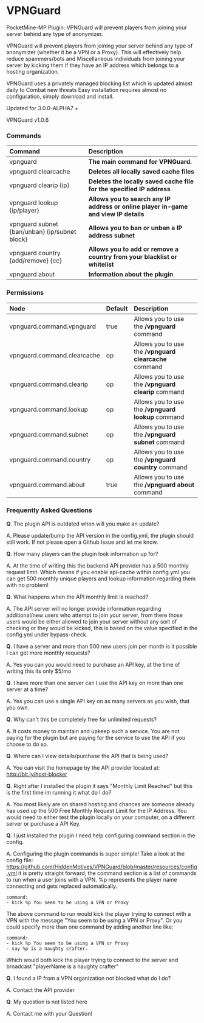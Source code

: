 # VPNGuard
PocketMine-MP Plugin: VPNGuard will prevent players from joining your server behind any type of anonymizer.

VPNGuard will prevent players from joining your server behind any type of anonymizer (whether it be a VPN or a Proxy). This will effectively help reduce spammers/bots and Miscellaneous individuals from joining your server by kicking them if they have an IP address which belongs to a hosting organization.

VPNGuard uses a privately managed blocking list which is updated almost daily to Combat new threats
Easy installation requires almost no configuration, simply download and install.

Updated for 3.0.0-ALPHA7 +

VPNGuard v1.0.6

### Commands
| Command   | Description |
| :-------- | :---------- |
|  vpnguard  | **The main command for VPNGuard.** |
|  vpnguard clearcache | **Deletes all locally saved cache files** |
|  vpnguard clearip {ip}  | **Deletes the locally saved cache file for the specified IP address** |
|  vpnguard lookup {ip/player}  | **Allows you to search any IP address or online player in-game and view IP details** |
|  vpnguard subnet {ban/unban} {ip/subnet block} | **Allows you to ban or unban a IP address subnet** |
|  vpnguard country {add/remove} {cc} | **Allows you to add or remove a country from your blacklist or whitelist** |
|  vpnguard about  | **Information about the plugin** |

### Permissions
| Node  | Default | Description |
| :-------- | :---------- | :---------- |
| vpnguard.command.vpnguard | true | Allows you to use the **/vpnguard** command |
| vpnguard.command.clearcache | op | Allows you to use the **/vpnguard clearcache** command |
| vpnguard.command.clearip | op | Allows you to use the **/vpnguard clearip** command |
| vpnguard.command.lookup | op | Allows you to use the **/vpnguard lookup** command |
| vpnguard.command.subnet | op | Allows you to use the **/vpnguard subnet** command |
| vpnguard.command.country | op | Allows you to use the **/vpnguard country** command |
| vpnguard.command.about | true | Allows you to use the **/vpnguard about** command |

### Frequently Asked Questions
**Q**. The plugin API is outdated when will you make an update?

A. Please update/bump the API version in the config.yml, the plugin should still work. If not please open a Github Issue and let me know.

**Q**. How many players can the plugin look information up for?

A. At the time of writing this the backend API provider has a 500 monthly request limit. Which means if you enable api-cache within config.yml you can get 500 monthly unique players and lookup information regarding them with no problem!

**Q**. What happens when the API monthly limit is reached?

A. The API server will no longer provide information regarding additional/new users who attempt to join your server, from there those users would be either allowed to join your server without any sort of checking or they would be kicked, this is based on the value specified in the config.yml under bypass-check.

**Q**. I have a server and more than 500 new users join per month is it possible I can get more monthly requests?

A. Yes you can you would need to purchase an API key, at the time of writing this its only $5/mo

**Q**. I have more than one server can I use the API key on more than one server at a time?

A. Yes you can use a single API key on as many servers as you wish, that you own.

**Q**. Why can't this be completely free for unlimited requests?

A. It costs money to maintain and upkeep such a service. You are not paying for the plugin but are paying for the service to use the API if you choose to do so.

**Q**. Where can I view details/purchase the API that is being used?

A. You can visit the homepage by the API provider located at: http://bit.ly/host-blocker

**Q**. Right after I installed the plugin it says "Monthly Limit Reached" but this is the first time im running it what do I do?

A. You most likely are on shared hosting and chances are someone already has used up the 500 Free Monthly Request Limit for the IP Address. You would need to either test the plugin locally on your computer, on a different server or purchase a API Key.

**Q**. I just installed the plugin I need help configuring command section in the config.

A. Configuring the plugin commands is super simple! Take a look at the config file: https://github.com/HiddenMotives/VPNGuard/blob/master/resources/config.yml it is pretty straight forward, the command section is a list of commands to run when a user joins with a VPN. %p represents the player name connecting and gets replaced automatically.

~~~~
command:
- kick %p You seem to be using a VPN or Proxy
~~~~
The above command to run would kick the player trying to connect with a VPN with the message "You seem to be using a VPN or Proxy". Or you could specify more than one command by adding another line like:
~~~~
command:
- kick %p You seem to be using a VPN or Proxy
- say %p is a naughty crafter.
~~~~
Which would both kick the player trying to connect to the server and broadcast "playerName is a naughty crafter"

**Q**. I found a IP from a VPN organization not blocked what do I do?

A. Contact the API provider

**Q**. My question is not listed here

A. Contact me with your Question!


